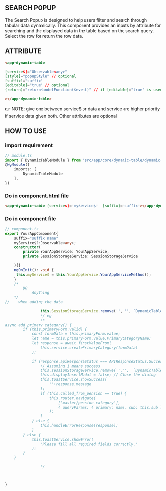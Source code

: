 ## SEARCH POPUP

The Search Popup is designed to help users filter and search through tabular data dynamically. This component provides an inputs by attribute for searching and the displayed data in the table based on the search query. Select the row for return the row data.

## ATTRIBUTE

```html
<app-dynamic-table

[service$]="Observable<any>"
[style]="popupStyle" // optional
[suffix]="suffix"
[editable]="true" // optional
(return)="returnHandelFunction($event)" // if [editable]="true" is used

></app-dynamic-table>
```

:point_right: NOTE: give one between service$ or data and service are higher priority if service data given both. Other attributes are optional

## HOW TO USE

### import requirement

```ts
// module.ts
import { DynamicTableModule } from 'src/app/core/dynamic-table/dynamic-table.module';
@NgModule({
    imports: [
        DynamicTableModule
    ],
})
```

### Do in component.html file

```html
<app-dynamic-table [service$]="myService$"  [suffix]="suffix"></app-dynamic-table>
```

### Do in component file

```ts
// component.ts
export YourAppComponent{
    suffix="suffix name"
    myService$?:Observable<any>;
    constructor(
        private YourAppService: YourAppService,
        private SessionStorageService: SessionStorageService

    ){}
    ngOnInit(): void {
     this.myService$ = this.YourAppService.YourAppServiceMethod();
    }
    /*
        DO
            AnyThing
    */
//    when adding the data

                this.SessionStorageService.remove('', '', `DynamicTableComponent_${suffix}`)
                // eg
                /*
async add_primary_category() {
        if (this.primaryForm.valid) {
            const formData = this.primaryForm.value;
            let name = this.primaryForm.value.PrimaryCategoryName;
            let response = await firstValueFrom(
                this.service.createPrimaryCategory(formData)
            );

            if (response.apiResponseStatus === APIResponseStatus.Success) {
                // Assuming 1 means success
                this.sessionStorageService.remove('','',  `DynamicTableComponent_${this.suffix}`);
                this.displayInsertModal = false; // Close the dialog
                this.toastService.showSuccess(
                    ''+response.message
                );
                if (this.called_from_pension == true) {
                    this.router.navigate(
                        ['master/pension-category'],
                        { queryParams: { primary: name, sub: this.sub } }
                    );
                }
            } else {
                this.handleErrorResponse(response);
            }
        } else {
            this.toastService.showError(
                'Please fill all required fields correctly.'
            );
        }
    }

                */



}

```
